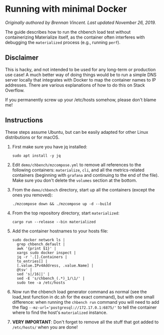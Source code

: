 # Running with minimal Docker

*Originally authored by Brennan Vincent. Last updated November 26, 2019.*

The guide describes how to run the chbench load test without containerizing
Materialize itself, as the container often interferes with debugging
the `materialized` process (e.g., running `perf`).

## Disclaimer

This is hacky, and not intended to be used for any long-term or production
use case! A much better way of doing things would be to run a simple DNS
server locally that integrates with Docker to map the container names to IP
addresses. There are various explanations of how to do this on Stack Overflow.

If you permanently screw up your /etc/hosts somehow, please don't blame me!

## Instructions

These steps assume Ubuntu, but can be easily adapted for other Linux
distributions or for macOS.

1. First make sure you have jq installed:

   ```shell
   sudo apt install -y jq
   ```

2. Edit `demo/chbench/mzcompose.yml` to remove all references to the
   following containers: `materialize`, `cli`, and all the metrics-related
   containers (beginning with `grafana` and continuing to the end of the file).
   Make sure you don't delete the `volumes` section at the bottom.

1. From the `demo/chbench` directory, start up all the containers (except the ones
   you removed):

   ```shell
   ./mzcompose down && ./mzcompose up -d --build
   ```

3. From the top repository directory, start `materialized`:

   ```shell
   cargo run --release --bin materialized
   ```

4. Add the container hostnames to your hosts file:

   ```shell
   sudo docker network ls |
     grep chbench_default |
     awk '{print $1}' |
     xargs sudo docker inspect |
     jq -r '.[].Containers |
     to_entries[] |
     [.value.IPv4Address, .value.Name] |
     @tsv' |
     sed 's|/16||' |
     sed -E 's/chbench_(.*)_1/\1/' |
     sudo tee -a /etc/hosts
   ```

5. Now run the chbench load generator command as normal (see the load_test
   function in dc.sh for the exact command), but with one small difference: when
   running the `chbench run` command you will need to add the flag
   `--mz-url='postgresql://172.17.0.1:6875/'` to tell the
   container where to find the host's `materialized` instance.

6. **VERY IMPORTANT**: Don't forget to remove all the stuff that got added to
   `/etc/hosts/` when you are done!
